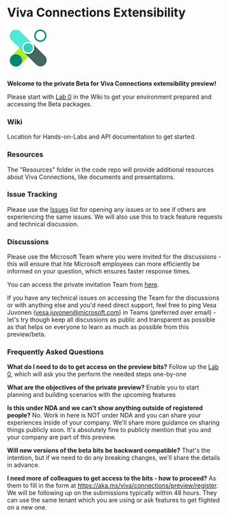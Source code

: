 # Viva Connections Extensibility

![Viva Connections logo](./assets/viva-connections.png)

**Welcome to the private Beta for Viva Connections extensibility preview!**

Please start with [Lab 0](https://github.com/microsoft/Viva-Connections-Extensibility-Private-Beta/wiki/Lab-0%3A-Prerequisites)
in the Wiki to get your environment prepared and accessing the Beta packages.

### Wiki

Location for Hands-on-Labs and API documentation to get started.

### Resources

The "Resources" folder in the code repo will provide additional resources about Viva Connections, like documents and presentations.

### Issue Tracking

Please use the [Issues](https://github.com/microsoft/Viva-Connections-Extensibility-Private-Beta/issues) list for opening any
issues or to see if others are experiencing the same issues. We will also use this to track feature requests and technical
discussion.

### Discussions

Please use the Microsoft Team where you were invited for the discussions - this will ensure that hte Microsoft employees can more efficiently be informed on your question, which ensures faster response times.

You can access the private invitation Team from [here](https://teams.microsoft.com/l/channel/19%3ae7d7244bc29c4b39905d68e900212524%40thread.tacv2/General?groupId=18f1b199-63c3-4547-abe1-04f46ee8b40a&tenantId=72f988bf-86f1-41af-91ab-2d7cd011db47).

If you have any technical issues on accessing the Team for the discussions or with anything else and you'd need direct support, feel free to ping Vesa Juvonen (vesa.juvonen@microsoft.com) in Teams (preferred over email) - let's try though keep all discussions as public and transparent as possible as that helps on everyone to learn as much as possible from this preview/beta.

### Frequently Asked Questions

**What do I need to do to get access on the preview bits?**
Follow up the [Lab 0](https://github.com/microsoft/Viva-Connections-Extensibility-Private-Beta/wiki/Lab-0%3A-Prerequisites), which will ask you the perform the needed steps one-by-one

**What are the objectives of the private preview?**
Enable you to start planning and building scenarios with the upcoming features

**Is this under NDA and we can't show anything outside of registered people?**
No. Work in here is NOT under NDA and you can share your experiences inside of your company. We'll share more guidance on sharing things publicly soon. It's absolutely fine to publicly mention that you and your company are part of this preview.

**Will new versions of the beta bits be backward compatible?**
That's the intention, but if we need to do any breaking changes, we'll share the details in advance.


**I need more of colleagues to get access to the bits - how to proceed?**
As them to fill in the form at https://aka.ms/viva/connections/preview/register. We will be following up on the submissions typically within 48 hours. They can use the same tenant which you are using or ask features to get flighted on a new one.
